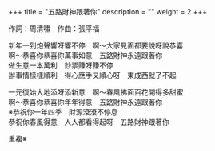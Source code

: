 +++
title = "五路財神跟著你"
description = ""
weight = 2
+++

作詞：周清嘯　作曲：張平福  

新年一到炮聲響呀響不停　啊～大家見面都要說呀說恭喜  
啊～恭喜你恭喜你萬事如意　五路財神永遠跟著你  
做生意一本萬利　鈔票賺呀賺不停  
辦事情樣樣順利　得心應手又順心呀　東成西就了不起  

一元復始大地添呀添新意　啊～春風拂面百花開得多甜蜜  
啊～恭喜你恭喜你年年得意　五路財神永遠跟著你  
※恭祝你一年四季　財源滾滾不停息  
恭祝你春風得意　人人都看得起呀　五路財神跟著你  

重複※
